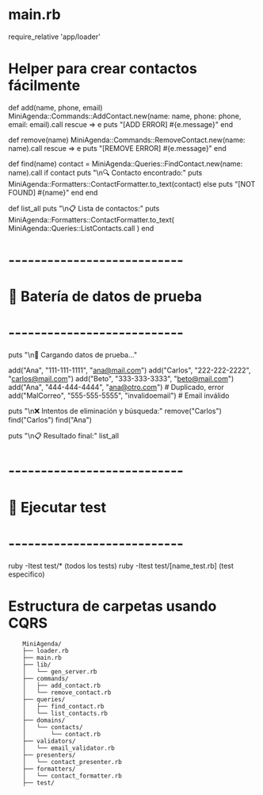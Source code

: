 # main.rb

require_relative 'app/loader'

# Helper para crear contactos fácilmente
def add(name, phone, email)
  MiniAgenda::Commands::AddContact.new(name: name, phone: phone, email: email).call
rescue => e
  puts "[ADD ERROR] #{e.message}"
end

def remove(name)
  MiniAgenda::Commands::RemoveContact.new(name: name).call
rescue => e
  puts "[REMOVE ERROR] #{e.message}"
end

def find(name)
  contact = MiniAgenda::Queries::FindContact.new(name: name).call
  if contact
    puts "\n🔍 Contacto encontrado:"
    puts MiniAgenda::Formatters::ContactFormatter.to_text(contact)
  else
    puts "[NOT FOUND] #{name}"
  end
end

def list_all
  puts "\n📋 Lista de contactos:"
  puts MiniAgenda::Formatters::ContactFormatter.to_text(
    MiniAgenda::Queries::ListContacts.call
  )
end

# ---------------------------
# 🧪 Batería de datos de prueba
# ---------------------------

puts "\n🚀 Cargando datos de prueba..."

add("Ana", "111-111-1111", "ana@mail.com")
add("Carlos", "222-222-2222", "carlos@mail.com")
add("Beto", "333-333-3333", "beto@mail.com")
add("Ana", "444-444-4444", "ana@otro.com") # Duplicado, error
add("MalCorreo", "555-555-5555", "invalidoemail") # Email inválido

puts "\n❌ Intentos de eliminación y búsqueda:"
remove("Carlos")
find("Carlos")
find("Ana")

puts "\n📋 Resultado final:"
list_all


# ---------------------------
# 🧪 Ejecutar test
# ---------------------------

ruby -Itest test/* (todos los tests)
ruby -Itest test/[name_test.rb] (test especifico)

# Estructura de carpetas usando CQRS
```
    MiniAgenda/
    ├── loader.rb
    ├── main.rb
    ├── lib/
    │   └── gen_server.rb
    ├── commands/
    │   ├── add_contact.rb
    │   └── remove_contact.rb
    ├── queries/
    │   ├── find_contact.rb
    │   └── list_contacts.rb
    ├── domains/
    │   └── contacts/
    │       └── contact.rb
    ├── validators/
    │   └── email_validator.rb
    ├── presenters/
    │   └── contact_presenter.rb
    ├── formatters/
    │   └── contact_formatter.rb
    ├── test/
```